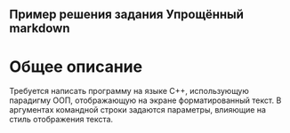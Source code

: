 Пример решения задания Упрощённый markdown
----------------------------

# Общее описание

Требуется написать программу на языке С++, использующую парадигму ООП, отображающую на экране форматированный
 текст. 
В аргументах командной строки задаются параметры, влияющие на стиль отображения текста.

